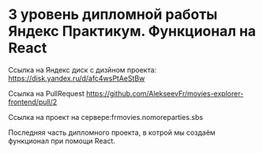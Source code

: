 # 3 уровень дипломной работы Яндекс Практикум. Функционал на React

Ссылка на Яндекс диск с дизйном проекта: https://disk.yandex.ru/d/afc4wsPtAeStBw

Ссылка на PullRequest https://github.com/AlekseevFr/movies-explorer-frontend/pull/2

Ссылка на проект на сервере:frmovies.nomoreparties.sbs

Последняя часть дипломного проекта, в котрой мы создаём функционал при помощи React. 
